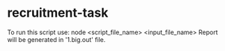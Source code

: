 # recruitment-task
To run this script use: node <script_file_name> <input_file_name>
Report will be generated in '1.big.out' file.
